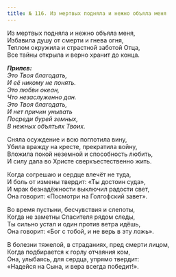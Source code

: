 ```yaml
---
title: № 116. Из мертвых подняла и нежно объяла меня
---
```


Из мертвых подняла и нежно объяла меня,  
Избавила душу от смерти и гнева огня,  
Теплом окружила и страстной заботой Отца,  
Все тайны открыла и верно хранит до конца.

*__Припев:__  
Это Твоя благодать,  
И её никому не понять.  
Это любви океан,  
Что незаслуженно дан.  
Это Твоя благодать,  
И нет причин унывать  
Посреди бурей земных,  
В нежных объятьях Твоих.* 

Сняла осуждение и всю поглотила вину,  
Убила вражду на кресте, прекратила войну,  
Вложила покой неземной и способность любить,  
И силу дала во Христе сверхъестественно жить.

Когда согрешаю и сердце влечёт не туда,  
И боль от измены твердит: «Ты достоин суда»,  
И мрак безнадёжности выключил радости свет,  
Она говорит: «Посмотри на Голгофский завет».

Во время пустыни, бесчувствия и слепоты,  
Когда не заметны Спасителя рядом следы,  
Ты сильно устал и один против ветра идёшь,  
Она говорит: «Бог с тобой, и не верь в эту ложь».

В болезни тяжелой, в страданиях, пред смерти лицом,  
Когда подбирается к горлу отчаяния ком,  
Она, улыбаясь, для сердца, упрямо твердит:  
«Надейся на Сына, и вера всегда победит!».
